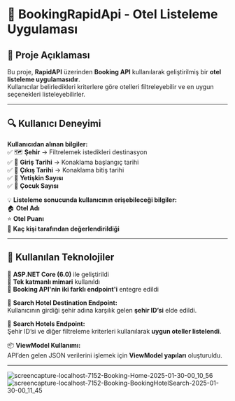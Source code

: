 # 🏨 BookingRapidApi - Otel Listeleme Uygulaması


## 📌 Proje Açıklaması  
Bu proje, **RapidAPI** üzerinden **Booking API** kullanılarak geliştirilmiş bir **otel listeleme uygulamasıdır**.  
Kullanıcılar belirledikleri kriterlere göre otelleri filtreleyebilir ve en uygun seçenekleri listeleyebilirler.  

---

## 🔍 Kullanıcı Deneyimi  

**Kullanıcıdan alınan bilgiler:**  
✅ 🗺️ **Şehir** → Filtrelemek istedikleri destinasyon  
✅ 📅 **Giriş Tarihi** → Konaklama başlangıç tarihi  
✅ 📅 **Çıkış Tarihi** → Konaklama bitiş tarihi  
✅ 👤 **Yetişkin Sayısı**  
✅ 🧒 **Çocuk Sayısı**  

💡 **Listeleme sonucunda kullanıcının erişebileceği bilgiler:**  
🏠 **Otel Adı**  
⭐ **Otel Puanı**  
👥 **Kaç kişi tarafından değerlendirildiği**  

---

## 🚀 Kullanılan Teknolojiler  

🔹 **ASP.NET Core (6.0)** ile geliştirildi  
🔹 **Tek katmanlı mimari** kullanıldı  
🔹 **Booking API'nin iki farklı endpoint'i** entegre edildi  

📌 **Search Hotel Destination Endpoint:**  
Kullanıcının girdiği şehir adına karşılık gelen **şehir ID’si** elde edildi.  

📌 **Search Hotels Endpoint:**  
Şehir ID’si ve diğer filtreleme kriterleri kullanılarak **uygun oteller listelendi**.  

📦 **ViewModel Kullanımı:**  
API’den gelen JSON verilerini işlemek için **ViewModel yapıları** oluşturuldu.  

---
![screencapture-localhost-7152-Booking-Home-2025-01-30-00_10_56](https://github.com/user-attachments/assets/cb0c70e8-d3a8-46a0-9e68-c1672c87d67b)
![screencapture-localhost-7152-Booking-BookingHotelSearch-2025-01-30-00_11_45](https://github.com/user-attachments/assets/5d00caab-46d5-4f08-b9aa-83405841d351)

